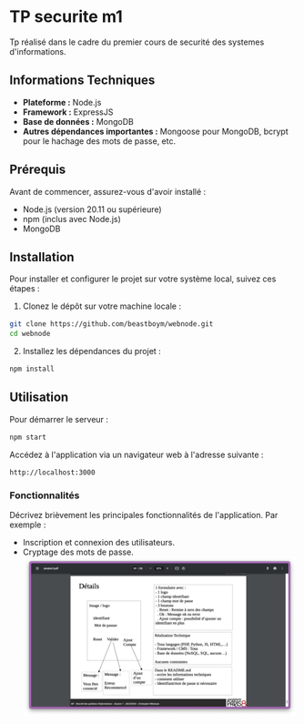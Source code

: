 # TP securite m1

Tp réalisé dans le cadre du premier cours de securité des systemes d'informations.

## Informations Techniques

- **Plateforme :** Node.js
- **Framework :** ExpressJS
- **Base de données :** MongoDB
- **Autres dépendances importantes :** Mongoose pour MongoDB, bcrypt pour le hachage des mots de passe, etc.

## Prérequis

Avant de commencer, assurez-vous d'avoir installé :

- Node.js (version 20.11 ou supérieure)
- npm (inclus avec Node.js)
- MongoDB

## Installation

Pour installer et configurer le projet sur votre système local, suivez ces étapes :

1. Clonez le dépôt sur votre machine locale :

```bash
git clone https://github.com/beastboym/webnode.git
cd webnode
```

2. Installez les dépendances du projet :

```bash
npm install
```

## Utilisation

Pour démarrer le serveur :

```bash
npm start
```

Accédez à l'application via un navigateur web à l'adresse suivante :

```
http://localhost:3000
```

### Fonctionnalités

Décrivez brièvement les principales fonctionnalités de l'application. Par exemple :

- Inscription et connexion des utilisateurs.
- Cryptage des mots de passe.
  ![Capture d'écran des fonctionnalité](image/secu.png)
